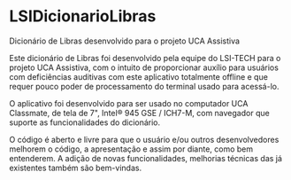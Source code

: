 LSIDicionarioLibras
===================

Dicionário de Libras desenvolvido para o projeto UCA Assistiva

Este dicionário de Libras foi desenvolvido pela equipe do LSI-TECH para o projeto UCA Assistiva, 
com o intuito de proporcionar auxílio para usuários com deficiências auditivas com este aplicativo totalmente offline
e que requer pouco poder de processamento do terminal usado para acessá-lo.

O aplicativo foi desenvolvido para ser usado no computador UCA Classmate, de tela de 7", Intel® 945 GSE / ICH7-M,
com navegador que suporte as funcionalidades do dicionário.

O código é aberto e livre para que o usuário e/ou outros desenvolvedores melhorem o código,
a apresentação e assim por diante, como bem entenderem. A adição de novas funcionalidades,
melhorias técnicas das já existentes também são bem-vindas.
